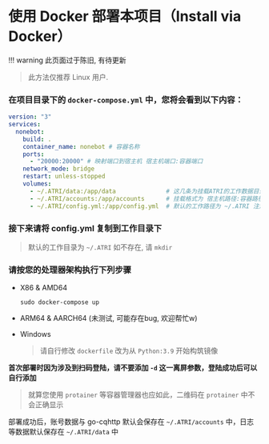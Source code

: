 # 使用 Docker 部署本项目（Install via Docker）

!!! warning
    此页面过于陈旧, 有待更新

> 此方法仅推荐 Linux 用户.

### 在项目目录下的 `docker-compose.yml` 中，您将会看到以下内容：

```yaml
version: "3"
services:
  nonebot:
    build: .
    container_name: nonebot # 容器名称
    ports:
      - "20000:20000" # 映射端口到宿主机 宿主机端口:容器端口
    network_mode: bridge
    restart: unless-stopped
    volumes:
      - ~/.ATRI/data:/app/data              # 这几条为挂载ATRI的工作数据目录与配置文件
      - ~/.ATRI/accounts:/app/accounts      # 挂载格式为 宿主机路径:容器路径
      - ~/.ATRI/config.yml:/app/config.yml  # 默认的工作路径为 ~/.ATRI 注意该目录默认状态下是隐藏的
```

### 接下来请将 **config.yml** 复制到工作目录下

> 默认的工作目录为 `~/.ATRI` 如不存在, 请 `mkdir`

### 请按您的处理器架构执行下列步骤

- X86 & AMD64
    
    ```shell
    sudo docker-compose up
    ```
  
- ARM64 & AARCH64 (未测试, 可能存在bug, 欢迎帮忙w)

- Windows

    > 请自行修改 `dockerfile` 改为从 `Python:3.9` 开始构筑镜像

**首次部署时因为涉及到扫码登陆，请不要添加 `-d` 这一离屏参数，登陆成功后可以自行添加**

> 就算您使用 `protainer` 等容器管理器也应如此，二维码在 `protainer` 中不会正确显示

部署成功后，账号数据与 go-cqhttp 默认会保存在 `~/.ATRI/accounts` 中，日志等数据默认保存在  `~/.ATRI/data` 中